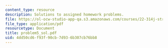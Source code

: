 ```yaml
---
content_type: resource
description: Solutions to assigned homework problems.
file: https://ol-ocw-studio-app-qa.s3.amazonaws.com/courses/22-314j-structural-mechanics-in-nuclear-power-technology-fall-2006/4dd50cd6f93f90cb7d936b307cb76bb8_problem5_sol.pdf
file_type: application/pdf
resourcetype: Document
title: problem5_sol.pdf
uid: 4dd50cd6-f93f-90cb-7d93-6b307cb76bb8
---
```

